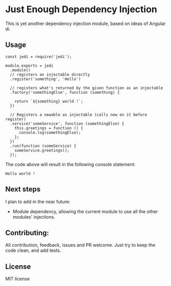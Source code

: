 Just Enough Dependency Injection
====================

This is yet another dependency injection module, based on ideas of Angular di.

Usage
----

```
const jedi = require('jedi');

module.exports = jedi
  .module()
  // registers an injectable directly
  .register('something', 'Hello')

  // registers what's returned by the given function as an injectable
  .factory('somethingElse', function (something) {

    return `${something} world !`;
  })

  // Registers a newable as injectable (calls new on it before register)
  .service('someService', function (somethingElse) {
    this.greetings = function () {
      console.log(somethingElse);
    };
  })
  .run(function (someService) {
    someService.greetings();
  });

```

The code above will result in the following console statement:

```
Hello world !
```

Next steps
------

I plan to add in the near future:

- Module dependency, allowing the current module to use all the other modules' injections.


Contributing:
-----

All contribution, feedback, issues and PR welcome.
Just try to keep the code clean, and add tests.


License
------

MIT license
